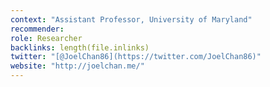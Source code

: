 ```yaml
---
context: "Assistant Professor, University of Maryland"
recommender:
role: Researcher
backlinks: length(file.inlinks) 
twitter: "[@JoelChan86](https://twitter.com/JoelChan86)"
website: "http://joelchan.me/"
---
```


